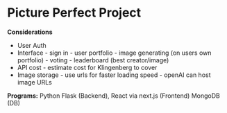 # Picture Perfect Project

**Considerations**
- User Auth
- Interface
      - sign in
      - user portfolio
      - image generating (on users own portfolio)
      - voting
      - leaderboard (best creator/image)
- API cost
      - estimate cost for Klingenberg to cover
- Image storage
      - use urls for faster loading speed
      - openAI can host image URLs
  

**Programs:** 
Python Flask (Backend), 
React via next.js (Frontend)
MongoDB (DB)










